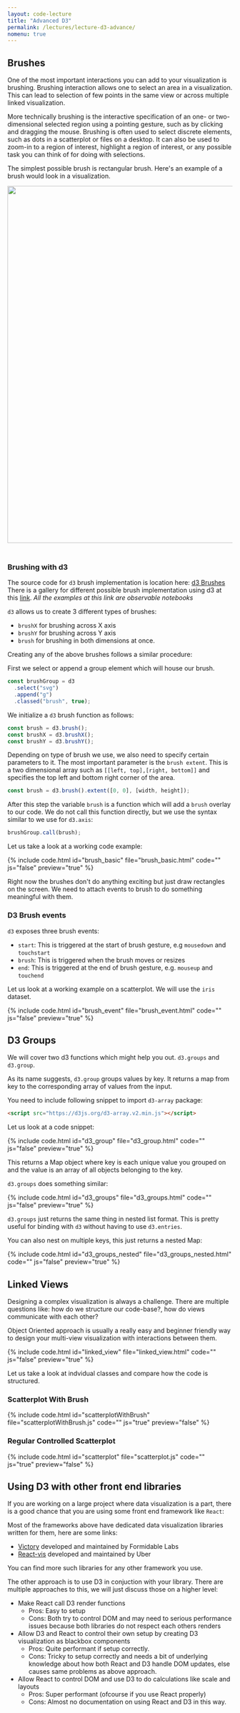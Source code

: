 ```yaml
---
layout: code-lecture
title: "Advanced D3"
permalink: /lectures/lecture-d3-advance/
nomenu: true
---
```


## Brushes

One of the most important interactions you can add to your visualization is brushing. Brushing interaction allows one to select an area in a visualization. This can lead to selection of few points in the same view or across multiple linked visualization.

More technically brushing is the interactive specification of an one- or two-dimensional selected region using a pointing gesture, such as by clicking and dragging the mouse. Brushing is often used to select discrete elements, such as dots in a scatterplot or files on a desktop. It can also be used to zoom-in to a region of interest, highlight a region of interest, or any possible task you can think of for doing with selections.

The simplest possible brush is rectangular brush. Here's an example of a brush would look in a visualization.

<div text-align="center">
    <img src="./images/one_d_brush.jpg" width="800px" style="padding-bottom: 21px"/>
</div>

### Brushing with d3

The source code for `d3` brush implementation is location here: [d3 Brushes](https://github.com/d3/d3-brush)
There is a gallery for different possible brush implementation using d3 at this [link](https://observablehq.com/collection/@d3/d3-brush). _All the examples at this link are observable notebooks_

`d3` allows us to create 3 different types of brushes:

- `brushX` for brushing across X axis
- `brushY` for brushing across Y axis
- `brush` for brushing in both dimensions at once.

Creating any of the above brushes follows a similar procedure:

First we select or append a group element which will house our brush.

```javascript
const brushGroup = d3
  .select("svg")
  .append("g")
  .classed("brush", true);
```

We initialize a `d3` brush function as follows:

```javascript
const brush = d3.brush();
const brushX = d3.brushX();
const brushY = d3.brushY();
```

Depending on type of brush we use, we also need to specify certain parameters to it. The most important parameter is the `brush extent`. This is a two dimensional array such as `[[left, top],[right, bottom]]` and specifies the top left and bottom right corner of the area.

```javascript
const brush = d3.brush().extent([0, 0], [width, height]);
```

After this step the variable `brush` is a function which will add a `brush` overlay to our code. We do not call this function directly, but we use the syntax similar to we use for `d3.axis`:

```javascript
brushGroup.call(brush);
```

Let us take a look at a working code example:

{% include code.html id="brush_basic" file="brush_basic.html" code="" js="false" preview="true" %}

Right now the brushes don't do anything exciting but just draw rectangles on the screen. We need to attach events to brush to do something meaningful with them.

### D3 Brush events

`d3` exposes three brush events:

- `start`: This is triggered at the start of brush gesture, e.g `mousedown` and `touchstart`
- `brush`: This is triggered when the brush moves or resizes
- `end`: This is triggered at the end of brush gesture, e.g. `mouseup` and `touchend`

Let us look at a working example on a scatterplot. We will use the `iris` dataset.

{% include code.html id="brush_event" file="brush_event.html" code="" js="false" preview="true" %}

## D3 Groups

We will cover two d3 functions which might help you out. `d3.groups` and `d3.group`.

As its name suggests, `d3.group` groups values by key. It returns a map from key to the corresponding array of values from the input.

You need to include following snippet to import `d3-array` package:

```html
<script src="https://d3js.org/d3-array.v2.min.js"></script>
```

Let us look at a code snippet:

{% include code.html id="d3_group" file="d3_group.html" code="" js="false" preview="true" %}

This returns a Map object where key is each unique value you grouped on and the value is an array of all objects belonging to the key.

`d3.groups` does something similar:

{% include code.html id="d3_groups" file="d3_groups.html" code="" js="false" preview="true" %}

`d3.groups` just returns the same thing in nested list format. This is pretty useful for binding with `d3` without having to use `d3.entries`.

You can also nest on multiple keys, this just returns a nested Map:

{% include code.html id="d3_groups_nested" file="d3_groups_nested.html" code="" js="false" preview="true" %}

## Linked Views

Designing a complex visualization is always a challenge. There are multiple questions like: how do we structure our code-base?, how do views communicate with each other?

Object Oriented approach is usually a really easy and beginner friendly way to design your multi-view visualization with interactions between them.

{% include code.html id="linked_view" file="linked_view.html" code="" js="false" preview="true" %}

Let us take a look at indvidual classes and compare how the code is structured.

### Scatterplot With Brush

{% include code.html id="scatterplotWithBrush" file="scatterplotWithBrush.js" code="" js="true" preview="false" %}

### Regular Controlled Scatterplot

{% include code.html id="scatterplot" file="scatterplot.js" code="" js="true" preview="false" %}

## Using D3 with other front end libraries

If you are working on a large project where data visualization is a part, there is a good chance that you are using some front end framework like `React`:

Most of the frameworks above have dedicated data visualization libraries written for them, here are some links:

- [Victory](https://formidable.com/open-source/victory/?r=m7) developed and maintained by Formidable Labs
- [React-vis](https://uber.github.io/react-vis/?r=m7) developed and maintained by Uber

You can find more such libraries for any other framework you use.

The other approach is to use D3 in conjuction with your library. There are multiple approaches to this, we will just discuss those on a higher level:

- Make React call D3 render functions
  - Pros: Easy to setup
  - Cons: Both try to control DOM and may need to serious performance issues because both libraries do not respect each others renders
- Allow D3 and React to control their own setup by creating D3 visualization as blackbox components
  - Pros: Quite performant if setup correctly.
  - Cons: Tricky to setup correctly and needs a bit of underlying knowledge about how both React and D3 handle DOM updates, else causes same problems as above approach.
- Allow React to control DOM and use D3 to do calculations like scale and layouts
  - Pros: Super performant (ofcourse if you use React properly)
  - Cons: Almost no documentation on using React and D3 in this way.
